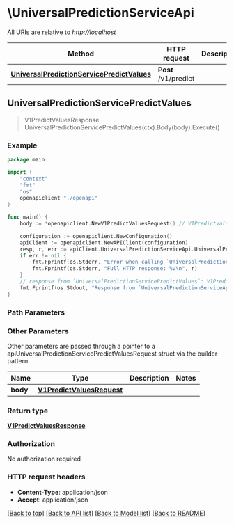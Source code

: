 # \UniversalPredictionServiceApi

All URIs are relative to *http://localhost*

Method | HTTP request | Description
------------- | ------------- | -------------
[**UniversalPredictionServicePredictValues**](UniversalPredictionServiceApi.md#UniversalPredictionServicePredictValues) | **Post** /v1/predict | 



## UniversalPredictionServicePredictValues

> V1PredictValuesResponse UniversalPredictionServicePredictValues(ctx).Body(body).Execute()



### Example

```go
package main

import (
    "context"
    "fmt"
    "os"
    openapiclient "./openapi"
)

func main() {
    body := *openapiclient.NewV1PredictValuesRequest() // V1PredictValuesRequest | 

    configuration := openapiclient.NewConfiguration()
    apiClient := openapiclient.NewAPIClient(configuration)
    resp, r, err := apiClient.UniversalPredictionServiceApi.UniversalPredictionServicePredictValues(context.Background()).Body(body).Execute()
    if err != nil {
        fmt.Fprintf(os.Stderr, "Error when calling `UniversalPredictionServiceApi.UniversalPredictionServicePredictValues``: %v\n", err)
        fmt.Fprintf(os.Stderr, "Full HTTP response: %v\n", r)
    }
    // response from `UniversalPredictionServicePredictValues`: V1PredictValuesResponse
    fmt.Fprintf(os.Stdout, "Response from `UniversalPredictionServiceApi.UniversalPredictionServicePredictValues`: %v\n", resp)
}
```

### Path Parameters



### Other Parameters

Other parameters are passed through a pointer to a apiUniversalPredictionServicePredictValuesRequest struct via the builder pattern


Name | Type | Description  | Notes
------------- | ------------- | ------------- | -------------
 **body** | [**V1PredictValuesRequest**](V1PredictValuesRequest.md) |  | 

### Return type

[**V1PredictValuesResponse**](V1PredictValuesResponse.md)

### Authorization

No authorization required

### HTTP request headers

- **Content-Type**: application/json
- **Accept**: application/json

[[Back to top]](#) [[Back to API list]](../README.md#documentation-for-api-endpoints)
[[Back to Model list]](../README.md#documentation-for-models)
[[Back to README]](../README.md)

